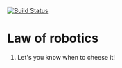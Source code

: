 [![Build Status](https://travis-ci.org/fassetar/bender-emulator.svg)](https://travis-ci.org/fassetar/bender-emulator)
<br>

# Law of robotics
 1. Let's you know when to cheese it!
